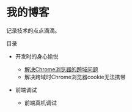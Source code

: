 # 我的博客

记录技术的点点滴滴。



目录

* 开发时的身心愉悦
	* [解决Chrome浏览器的跨域问题](2021/1.md)
	* 解决跨域时Chrome浏览器cookie无法携带

* 前端调试
	* 前端真机调试



